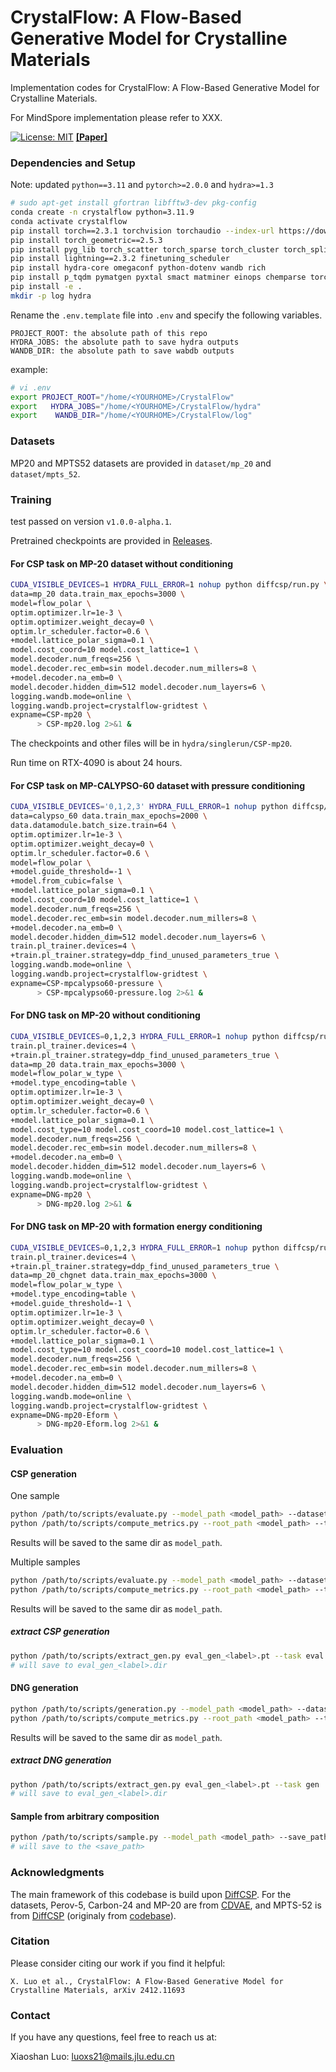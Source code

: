 # CrystalFlow: A Flow-Based Generative Model for Crystalline Materials

Implementation codes for CrystalFlow: A Flow-Based Generative Model for Crystalline Materials.

For MindSpore implementation please refer to XXX.

[![License: MIT](https://img.shields.io/badge/License-MIT-yellow.svg)](https://github.com/ixsluo/CrystalFlow/blob/main/LICENSE)   [**[Paper]**](https://arxiv.org/abs/2412.11693)

### Dependencies and Setup

Note: updated `python==3.11` and `pytorch>=2.0.0` and `hydra>=1.3`

```bash
# sudo apt-get install gfortran libfftw3-dev pkg-config
conda create -n crystalflow python=3.11.9
conda activate crystalflow
pip install torch==2.3.1 torchvision torchaudio --index-url https://download.pytorch.org/whl/cu121
pip install torch_geometric==2.5.3
pip install pyg_lib torch_scatter torch_sparse torch_cluster torch_spline_conv -f https://data.pyg.org/whl/torch-2.3.0+cu121.html
pip install lightning==2.3.2 finetuning_scheduler
pip install hydra-core omegaconf python-dotenv wandb rich
pip install p_tqdm pymatgen pyxtal smact matminer einops chemparse torchdyn
pip install -e .
mkdir -p log hydra
```

Rename the `.env.template` file into `.env` and specify the following variables.

```
PROJECT_ROOT: the absolute path of this repo
HYDRA_JOBS: the absolute path to save hydra outputs
WANDB_DIR: the absolute path to save wabdb outputs
```

example:
```bash
# vi .env
export PROJECT_ROOT="/home/<YOURHOME>/CrystalFlow"
export   HYDRA_JOBS="/home/<YOURHOME>/CrystalFlow/hydra"
export    WANDB_DIR="/home/<YOURHOME>/CrystalFlow/log"
```

### Datasets

MP20 and MPTS52 datasets are provided in `dataset/mp_20` and `dataset/mpts_52`.

### Training

test passed on version `v1.0.0-alpha.1`.

Pretrained checkpoints are provided in [Releases](https://github.com/ixsluo/CrystalFlow/releases).

#### For CSP task on MP-20 dataset without conditioning

```bash
CUDA_VISIBLE_DEVICES=1 HYDRA_FULL_ERROR=1 nohup python diffcsp/run.py \
data=mp_20 data.train_max_epochs=3000 \
model=flow_polar \
optim.optimizer.lr=1e-3 \
optim.optimizer.weight_decay=0 \
optim.lr_scheduler.factor=0.6 \
+model.lattice_polar_sigma=0.1 \
model.cost_coord=10 model.cost_lattice=1 \
model.decoder.num_freqs=256 \
model.decoder.rec_emb=sin model.decoder.num_millers=8 \
+model.decoder.na_emb=0 \
model.decoder.hidden_dim=512 model.decoder.num_layers=6 \
logging.wandb.mode=online \
logging.wandb.project=crystalflow-gridtest \
expname=CSP-mp20 \
      > CSP-mp20.log 2>&1 &
```

The checkpoints and other files will be in `hydra/singlerun/CSP-mp20`.

Run time on RTX-4090 is about 24 hours.

#### For CSP task on MP-CALYPSO-60 dataset with pressure conditioning

```bash
CUDA_VISIBLE_DEVICES='0,1,2,3' HYDRA_FULL_ERROR=1 nohup python diffcsp/run.py \
data=calypso_60 data.train_max_epochs=2000 \
data.datamodule.batch_size.train=64 \
optim.optimizer.lr=1e-3 \
optim.optimizer.weight_decay=0 \
optim.lr_scheduler.factor=0.6 \
model=flow_polar \
+model.guide_threshold=-1 \
+model.from_cubic=false \
+model.lattice_polar_sigma=0.1 \
model.cost_coord=10 model.cost_lattice=1 \
model.decoder.num_freqs=256 \
model.decoder.rec_emb=sin model.decoder.num_millers=8 \
+model.decoder.na_emb=0 \
model.decoder.hidden_dim=512 model.decoder.num_layers=6 \
train.pl_trainer.devices=4 \
+train.pl_trainer.strategy=ddp_find_unused_parameters_true \
logging.wandb.mode=online \
logging.wandb.project=crystalflow-gridtest \
expname=CSP-mpcalypso60-pressure \
      > CSP-mpcalypso60-pressure.log 2>&1 &
```

#### For DNG task on MP-20 without conditioning

```bash
CUDA_VISIBLE_DEVICES=0,1,2,3 HYDRA_FULL_ERROR=1 nohup python diffcsp/run.py \
train.pl_trainer.devices=4 \
+train.pl_trainer.strategy=ddp_find_unused_parameters_true \
data=mp_20 data.train_max_epochs=3000 \
model=flow_polar_w_type \
+model.type_encoding=table \
optim.optimizer.lr=1e-3 \
optim.optimizer.weight_decay=0 \
optim.lr_scheduler.factor=0.6 \
+model.lattice_polar_sigma=0.1 \
model.cost_type=10 model.cost_coord=10 model.cost_lattice=1 \
model.decoder.num_freqs=256 \
model.decoder.rec_emb=sin model.decoder.num_millers=8 \
+model.decoder.na_emb=0 \
model.decoder.hidden_dim=512 model.decoder.num_layers=6 \
logging.wandb.mode=online \
logging.wandb.project=crystalflow-gridtest \
expname=DNG-mp20 \
      > DNG-mp20.log 2>&1 &
```

#### For DNG task on MP-20 with formation energy conditioning

```bash
CUDA_VISIBLE_DEVICES=0,1,2,3 HYDRA_FULL_ERROR=1 nohup python diffcsp/run.py \
train.pl_trainer.devices=4 \
+train.pl_trainer.strategy=ddp_find_unused_parameters_true \
data=mp_20_chgnet data.train_max_epochs=3000 \
model=flow_polar_w_type \
+model.type_encoding=table \
+model.guide_threshold=-1 \
optim.optimizer.lr=1e-3 \
optim.optimizer.weight_decay=0 \
optim.lr_scheduler.factor=0.6 \
+model.lattice_polar_sigma=0.1 \
model.cost_type=10 model.cost_coord=10 model.cost_lattice=1 \
model.decoder.num_freqs=256 \
model.decoder.rec_emb=sin model.decoder.num_millers=8 \
+model.decoder.na_emb=0 \
model.decoder.hidden_dim=512 model.decoder.num_layers=6 \
logging.wandb.mode=online \
logging.wandb.project=crystalflow-gridtest \
expname=DNG-mp20-Eform \
      > DNG-mp20-Eform.log 2>&1 &
```


### Evaluation

#### CSP generation

One sample

```bash
python /path/to/scripts/evaluate.py --model_path <model_path> --dataset <dataset> --label <label>
python /path/to/scripts/compute_metrics.py --root_path <model_path> --tasks csp --gt_file data/<dataset>/test.csv --label <previous-label>
```

Results will be saved to the same dir as `model_path`.

Multiple samples

```bash
python /path/to/scripts/evaluate.py --model_path <model_path> --dataset <dataset> --num_evals 20 --label <label>
python /path/to/scripts/compute_metrics.py --root_path <model_path> --tasks csp --gt_file data/<dataset>/test.csv --multi_eval --label <previous-label>
```

Results will be saved to the same dir as `model_path`.

##### extract CSP generation

```bash
python /path/to/scripts/extract_gen.py eval_gen_<label>.pt --task eval
# will save to eval_gen_<label>.dir
```

#### DNG generation

```bash
python /path/to/scripts/generation.py --model_path <model_path> --dataset <dataset> --label <label>
python /path/to/scripts/compute_metrics.py --root_path <model_path> --tasks gen --gt_file data/<dataset>/test.csv --label <previous-label>
```

Results will be saved to the same dir as `model_path`.

##### extract DNG generation

```bash
python /path/to/scripts/extract_gen.py eval_gen_<label>.pt --task gen
# will save to eval_gen_<label>.dir
```


#### Sample from arbitrary composition

```bash
python /path/to/scripts/sample.py --model_path <model_path> --save_path <save_path> --formula <formula> --num_evals <num_evals>
# will save to the <save_path>
```

### Acknowledgments

The main framework of this codebase is build upon [DiffCSP](https://github.com/txie-93/cdvae). For the datasets, Perov-5, Carbon-24 and MP-20 are from [CDVAE](https://github.com/txie-93/cdvae), and MPTS-52 is from [DiffCSP](https://github.com/txie-93/cdvae) (originaly from [codebase](https://github.com/sparks-baird/mp-time-split)).

### Citation

Please consider citing our work if you find it helpful:
```
X. Luo et al., CrystalFlow: A Flow-Based Generative Model for Crystalline Materials, arXiv 2412.11693
```

### Contact

If you have any questions, feel free to reach us at:

Xiaoshan Luo: [luoxs21@mails.jlu.edu.cn](mailto:luoxs21@mails.jlu.edu.cn)
